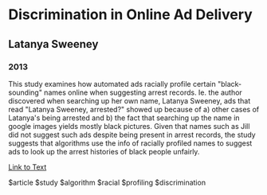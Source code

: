 # Discrimination in Online Ad Delivery
## Latanya Sweeney
### 2013

This study examines how automated ads racially profile certain "black-sounding" names online when suggesting arrest records.  Ie. the author discovered when searching up her own name, Latanya Sweeney, ads that read "Latanya Sweeney, arrested?" showed up because of a) other cases of Latanya's being arrested and b) the fact that searching up the name in google images yields mostly black pictures.  Given that names such as Jill did not suggest such ads despite being present in arrest records, the study suggests that algorithms use the info of racially profiled names to suggest ads to look up the arrest histories of black people unfairly.

[Link to Text](https://papers.ssrn.com/sol3/papers.cfm?abstract_id=2208240)

$article $study $algorithm $racial $profiling $discrimination